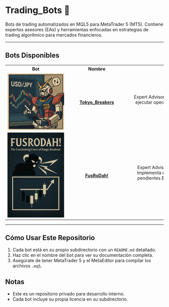 # Trading_Bots 🤖

Bots de trading automatizados en MQL5 para MetaTrader 5 (MT5). Contiene expertos asesores (EAs) y herramientas enfocadas en estrategias de trading algorítmico para mercados financieros.

---

## Bots Disponibles

<table style="table-layout:fixed; width:100%;">
  <tr>
    <th style="text-align:center; width:180px; min-width:180px; max-width:180px;">Bot</th>
    <th style="text-align:center; width:180px; min-width:180px; max-width:180px;">Nombre</th>
    <th style="text-align:center; width:500px; min-width:500px;">Descripción</th>
  </tr>
  <tr>
    <td style="text-align:center"><img src="Tokyo_Breakers/images/Tokyo_Breakers_logo.png" style="width:180px; min-width:180px; max-width:180px;"/></td>
    <td style="text-align:center"><a href="Tokyo_Breakers/README.md"><b>Tokyo_Breakers</b></a></td>
    <td style="text-align:center">Expert Advisor para MetaTrader 5 que opera en USDJPY diseñado para ejecutar operaciones automáticas basadas en <b>rupturas de Bandas de Bollinger</b>.</td>
  </tr>
  <tr>
    <td style="text-align:center"><img src="FusRoDah!/images/FusRoDah!_logo.png" style="width:180px; min-width:180px; max-width:180px;"/></td>
    <td style="text-align:center"><a href="FusRoDah!/README.md"><b>FusRoDah!</b></a></td>
    <td style="text-align:center">Expert Advisor para MetaTrader 5 que opera en índices americanos. Implementa una estrategia de ruptura de rangos, colocando órdenes pendientes BuyStop y SellStop en los máximos y mínimos de rangos definidos en dos ventanas horarias diarias.</td>
  </tr>
</table>

---

## Cómo Usar Este Repositorio
1. Cada bot está en su propio subdirectorio con un `README.md` detallado.
2. Haz clic en el nombre del bot para ver su documentación completa.
3. Asegúrate de tener MetaTrader 5 y el MetaEditor para compilar los archivos `.mq5`.

## Notas
- Este es un repositorio privado para desarrollo interno.
- Cada bot incluye su propia licencia en su subdirectorio.